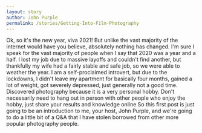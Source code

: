 ```yaml
---
layout: story
author: John Purple
permalink: /stories/Getting-Into-Film-Photography
---
```


Ok, so it's the new year, viva 2021! But unlike the vast majority of the internet would have you believe, absolutely nothing has changed.
I'm sure I speak for the vast majority of people when I say that 2020 was a year and a half.
I lost my job due to massive layoffs and couldn't find another, but thankfully my wife had a fairly stable and safe job, so we
were able to weather the year.
I am a self-proclaimed introvert, but due to the lockdowns, I didn't leave my apartment for basically four months, gained a lot of weight, got severely depressed, just generally not a good time.
Discovered photography because it is a very personal hobby. Don't necessarily need to hang out in person with other people who enjoy the hobby, just share your results and knowledge online
So this first post is just going to be an introduction to me, your host, John Purple, and we're going to do a little bit of a Q&A that I have stolen borrowed from other more popular photography people.

